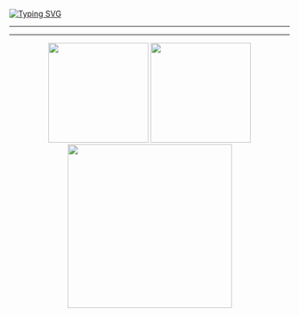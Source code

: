 [![Typing SVG](https://readme-typing-svg.herokuapp.com?color=%23FF79C6&size=30&width=560&lines=Hello+%F0%9F%91%8B;I'm+Amirreza+Naziri;I'm+Computer+Engineering+Student+;Welcome+to+my+Github+profile)](https://git.io/typing-svg)




 
---
---


<div align="center">
  <img height="180em" src="https://github-readme-stats.vercel.app/api?username=amir79naziri&show_icons=true&theme=dracula&include_all_commits=true&count_private=true"/>
  <img height="180em" src="https://github-readme-stats.vercel.app/api/top-langs/?username=Amir79Naziri&layout=compact&langs_count=7&theme=dracula"/>
  <img height="295em"  src="https://activity-graph.herokuapp.com/graph?username=Amir79Naziri&theme=dracula"/>
  </a></div>
